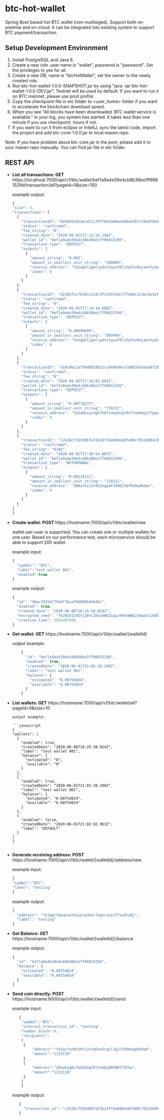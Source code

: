 # btc-hot-wallet
Spring Boot based hot BTC wallet (non-multisiged). Support both on-premise and on-cloud. It can be integrated into existing system to support BTC payment/transaction.

## Setup Development Environment
1. Install PostgreSQL and Java 8.
2. Create a new role. user name is "wallet", password is "password". Set the privileges to yes for all.
3. Create a new DB, name is "btcHotWallet", set the owner to the newly created role.
4. Run btc-hot-wallet-1.0.0-SNAPSHOT.jar by using "java -jar btc-hot-wallet-1.0.0-DEV.jar", Testnet will be used by default. If you want to run it on BTC mainnet, please use prod profile.
5. Copy the checkpoint file in etc folder to <user_home> folder if you want to accelarate the blockchain download speed.
6. When you see "All blocks have been downloaded. BTC wallet service is available." in your log, you system has started. It takes less than one minute if you use checkpoint. hours if not.
7. If you want to run it from eclipse or IntelliJ, sync the latest code, import the project and add btc-core-1.0.0.jar to local maven repo.

Note: If you have problem about btc-core.jar in the pom, please add it to your maven repo manually. You can find jar file in etc folder.

## REST API 
- **List all transactions:  GET** https://localhost:7000/api/v1/btc/wallet/bef1a9a4e39e4cb8b36be1ff9681529d/transaction/all?pageId=0&size=100

  example output:
  
  ```javascript
  {
  "size": 4,
  "transactions": [
    {
      "transactionId": "0d36b5e423ecd11178ff8e3a96ee9d8e426fc59a47bb9e4d7d709e60a8d82a4a",
      "status": "confirmed",
      "fee_string": "0",
      "created_date": "2020-06-01T17:12:34.290Z",
      "wallet_id": "bef1a9a4e39e4cb8b36be1ff9681529d",
      "transaction_type": "DEPOSIT",
      "outputs": [
        {
          "amount_string": "0.001",
          "amount_in_smallest_unit_string": "100000",
          "receive_address": "tb1qqnl2gmrjpdvztgvaf0lz5p5nn9ajawchydunr8",
          "index": 0
        }
      ]
    },
    {
      "transactionId": "d2286facfb391c5c0c3f2335fe8c7ff608c3c4bc0a1ef8a75d577c90de43583b",
      "status": "confirmed",
      "fee_string": "0",
      "created_date": "2020-06-01T17:14:14.680Z",
      "wallet_id": "bef1a9a4e39e4cb8b36be1ff9681529d",
      "transaction_type": "DEPOSIT",
      "outputs": [
        {
          "amount_string": "0.00899999",
          "amount_in_smallest_unit_string": "899999",
          "receive_address": "tb1qqnl2gmrjpdvztgvaf0lz5p5nn9ajawchydunr8",
          "index": 0
        }
      ]
    },
    {
      "transactionId": "a10c0bc2a7f6d8818b52cc9e9b09ce788835e5eda9728d5ed923dab726b4c6a9",
      "status": "confirmed",
      "fee_string": "0",
      "created_date": "2020-06-02T17:34:02.681Z",
      "wallet_id": "bef1a9a4e39e4cb8b36be1ff9681529d",
      "transaction_type": "DEPOSIT",
      "outputs": [
        {
          "amount_string": "0.00778237",
          "amount_in_smallest_unit_string": "778237",
          "receive_address": "tb1q6ksyc4gk7h87vdxp0zgtdn7tnmdepyf7ppwafg",
          "index": 0
        }
      ]
    },
    {
      "transactionId": "c2626cf3d3d06faf2b24ff4ab9b5e0fa89c75b1d094c0d92b6eacb7c858f28a2",
      "status": "confirmed",
      "fee_string": "6102",
      "created_date": "2020-06-02T17:38:54.007Z",
      "wallet_id": "bef1a9a4e39e4cb8b36be1ff9681529d",
      "transaction_type": "WITHDRAWAL",
      "outputs": [
        {
          "amount_string": "0.00118111",
          "amount_in_smallest_unit_string": "118111",
          "receive_address": "2NAark2jaY4GjKgpAFS4HQ1nQfReQad62wx",
          "index": 0
        }
      ]
    }
  ]
  }
  ```


- **Create wallet:  POST** https://hostname:7000/api/v1/btc/wallet/new

    wallet-per-user is supported. You can create one or multiple wallets for one user. Based on our performance test, each microservice should be able to support 200 wallet.
  
  example input:
  ```javascript
  {
  	"symbol": "BTC",
  	"label":"test wallet 001",
  	"enabled":true
  }
  ```
  
  example output:
  ```javascript
  {
    "id": "5bac703547754df7bce7840685436d4c",
    "enabled": true,
    "created_date": "2020-06-06T18:25:38.024Z",
    "encrypted_seed": "fkZNIEIJOSYj28+LIDoskWQ3igwJ40YxWKBJj0waYiLmG5ePkyur4w+sKYSCFYg7",
    "creation_time": 1591467938
  }
  ```

  
 - **Get wallet:  GET**  https://hostname:7000/api/v1/btc/wallet/{walletId}

    output example:
    ```javascript
        {
          "id": "bef1a9a4e39e4cb8b36be1ff9681529d",
          "enabled": true,
          "createdDate": "2020-06-01T21:03:38.290Z",
          "label": "test wallet 001",
          "balance": {
            "estimated": "0.00754024",
            "available": "0.00754024"
          }
        }
    ```

  - **List wallets:  GET**  https://hostname:7000/api/v1/btc/wallet/all?pageId=0&size=10

        output example:

        ```javascript
        {
        "wallets": [
          {
            "enabled": true,
            "createdDate": "2020-06-06T18:25:38.024Z",
            "label": "test wallet 001",
            "balance": {
              "estimated": "0",
              "available": "0"
            }
          },
          {
            "enabled": true,
            "createdDate": "2020-06-01T21:03:38.290Z",
            "label": "test wallet 001",
            "balance": {
              "estimated": "0.00754024",
              "available": "0.00754024"
            }
          },
          {
            "enabled": false,
            "createdDate": "2020-06-01T21:02:02.963Z",
            "label": "DEFAULT"
          }
        ]
        }
    ```

- **Generate receiving address:  POST**   https://hostname:7000/api/v1/btc/wallet/{walletId}/address/new

    example input:
    ```javascript
  {
  	"symbol":"BTC",
    "label": "testing"
  }
  ```
  
  example output:
  ```javascript
  {
    "address": "tb1qgct8yqksmlmjwerp3keclkgncswj2f7su0la8j",
    "label": "testing"
  }
  ```

- **Get Balance:  GET**   https://hostname:7000/api/v1/btc/wallet/{walletId}}/balance

    example output:
    ```javascript
    {
      "id": "bef1a9a4e39e4cb8b36be1ff9681529d",
      "balance": {
        "estimated": "0.00754024",
        "available": "0.00754024"
      }
    }
    ```

- **Send coin directly:   POST**   https://hostname:9000/api/v1/btc/wallet/{walletId}/send

   example input:
    
   ```javascript
      {
       "symbol":"BTC",
       "internal_transaction_id": "testing",
       "number_block":6,
       "recipients":
       [
       	{
       		"address":"tb1qcfxn0t3htlufzq6xe5cgcl3g2r2590vpp64had",
       		"amount":"1133110"
       	},
       	{
       		"address":"2MzwkogEL5bQ2bGqfEtXtmQjB6PW6T79fhw",
       		"amount":"1122110"
       	}
       ]
       }
   ```
     
   example output:
   
   ```javascript
      {
        "transaction_id": "c2626cf3d3d06faf2b24ff4ab9b5e0fa89c75b1d094c0d92b6eacb7c858f28a2"
      }
   ```
